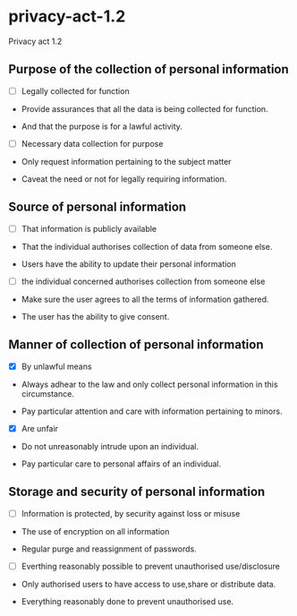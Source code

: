 # privacy-act-1.2
Privacy act 1.2
## Purpose of the collection of personal information

-[ ] Legally collected for function

* Provide assurances that all the data is being collected for function.

* And that the purpose is for a lawful activity.

-[ ] Necessary data collection for purpose

* Only request information pertaining to the subject matter

* Caveat the need or not for legally requiring information.

## Source of personal information

-[ ] That information is publicly available

* That the individual authorises collection of data from someone else.

* Users have the ability to update their personal information

-[ ] the individual concerned authorises collection from someone else

* Make sure the user agrees to all the terms of information gathered.

* The user has the ability to give consent.

## Manner of collection of personal information

-[x] By unlawful means

* Always adhear to the law and only collect personal information in this circumstance.

* Pay particular attention and care with information pertaining to minors.

-[x] Are unfair

* Do not unreasonably intrude upon an individual.

* Pay particular care to personal affairs of an individual.

## Storage and security of personal information

-[ ] Information is protected, by security against loss or misuse

* The use of encryption on all information

* Regular purge and reassignment of passwords.

-[ ] Everthing reasonably possible to prevent unauthorised use/disclosure

* Only authorised users to have access to use,share or distribute data.

* Everything reasonably done to prevent unauthorised use.


